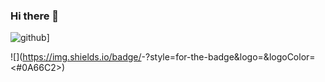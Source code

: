 ### Hi there 👋

![github](https://img.shields.io/badge/GitHub-000000?style=for-the-badge&logo=GitHub&logoColor=white)]

![<LinkedIn>](https://img.shields.io/badge/<LinkedIn>-<Background Color>?style=for-the-badge&logo=<linkedin>&logoColor=<#0A66C2>)

<!--
**meti78/meti78** is a ✨ _special_ ✨ repository because its `README.md` (this file) appears on your GitHub profile.

Here are some ideas to get you started:

- 🔭 I’m currently working on ...
- 🌱 I’m currently learning ...
- 👯 I’m looking to collaborate on ...
- 🤔 I’m looking for help with ...
- 💬 Ask me about ...
- 📫 How to reach me: ...
- 😄 Pronouns: ...
- ⚡ Fun fact: ...
-->
